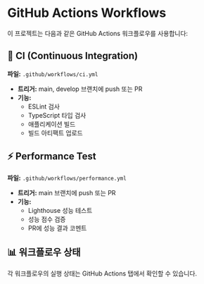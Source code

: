 # GitHub Actions Workflows

이 프로젝트는 다음과 같은 GitHub Actions 워크플로우를 사용합니다:

## 🔄 CI (Continuous Integration)

**파일:** `.github/workflows/ci.yml`

- **트리거:** main, develop 브랜치에 push 또는 PR
- **기능:**
  - ESLint 검사
  - TypeScript 타입 검사
  - 애플리케이션 빌드
  - 빌드 아티팩트 업로드



## ⚡ Performance Test

**파일:** `.github/workflows/performance.yml`

- **트리거:** main 브랜치에 push 또는 PR
- **기능:**
  - Lighthouse 성능 테스트
  - 성능 점수 검증
  - PR에 성능 결과 코멘트


## 📊 워크플로우 상태

각 워크플로우의 실행 상태는 GitHub Actions 탭에서 확인할 수 있습니다.
